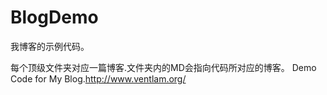 BlogDemo
========
我博客的示例代码。

每个顶级文件夹对应一篇博客.文件夹内的MD会指向代码所对应的博客。
Demo Code for My Blog.http://www.ventlam.org/

